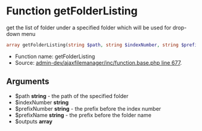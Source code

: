 Function getFolderListing
===========================

get the list of folder under a specified folder
which will be used for drop-down menu



```php
array getFolderListing(string $path, string $indexNumber, string $prefixNumber, string $prefixName, array $outputs)
```

* Function name: getFolderListing
* Source: [admin-dev/ajaxfilemanager/inc/function.base.php line 677](https://github.com/PrestaShop/PrestaShop/blob/1.5.0.1/admin-dev/ajaxfilemanager/inc/function.base.php#L677).

Arguments
---------

* $path **string** - the path of the specified folder
* $indexNumber **string**
* $prefixNumber **string** - the prefix before the index number
* $prefixName **string** - the prefix before the folder name
* $outputs **array**

